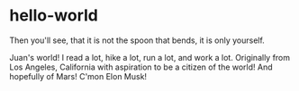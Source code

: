 # hello-world
Then you'll see, that it is not the spoon that bends, it is only yourself.

Juan's world!  I read a lot, hike a lot, run a lot, and work a lot.  Originally from Los Angeles, California with aspiration to be a citizen of the world! And hopefully of Mars! C'mon Elon Musk!
